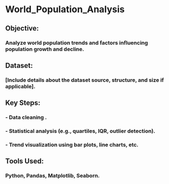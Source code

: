 # World_Population_Analysis
## Objective: 
### Analyze world population trends and factors influencing population growth and decline.
## Dataset: 
### [Include details about the dataset source, structure, and size if applicable].
## Key Steps:
###  - Data cleaning .
###  - Statistical analysis (e.g., quartiles, IQR, outlier detection).
### - Trend visualization using bar plots, line charts, etc.
## Tools Used: 
### Python, Pandas, Matplotlib, Seaborn.

